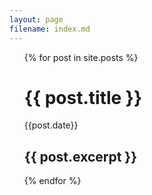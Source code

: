 ```yaml
---
layout: page
filename: index.md
--- 
```

<ul>
  {% for post in site.posts %}
      <h1>{{ post.title }}</h1>
      <p> {{post.date}} </p>
      <h2>{{ post.excerpt }}</h2>
  {% endfor %}
</ul>